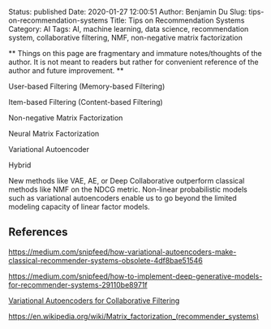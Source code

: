 Status: published
Date: 2020-01-27 12:00:51
Author: Benjamin Du
Slug: tips-on-recommendation-systems
Title: Tips on Recommendation Systems
Category: AI
Tags: AI, machine learning, data science, recommendation system, collaborative filtering, NMF, non-negative matrix factorization

**
Things on this page are fragmentary and immature notes/thoughts of the author.
It is not meant to readers but rather for convenient reference of the author and future improvement.
**

User-based Filtering (Memory-based Filtering)

Item-based Filtering (Content-based Filtering)

Non-negative Matrix Factorization

Neural Matrix Factorization

Variational Autoencoder

Hybrid


New methods like VAE, AE, or Deep Collaborative outperform classical methods like NMF on the NDCG metric. Non-linear probabilistic models such as variational autoencoders enable us to go beyond the limited modeling capacity of linear factor models.


## References

https://medium.com/snipfeed/how-variational-autoencoders-make-classical-recommender-systems-obsolete-4df8bae51546

https://medium.com/snipfeed/how-to-implement-deep-generative-models-for-recommender-systems-29110be8971f

[Variational Autoencoders for Collaborative Filtering](https://arxiv.org/pdf/1802.05814.pdf)

https://en.wikipedia.org/wiki/Matrix_factorization_(recommender_systems)
